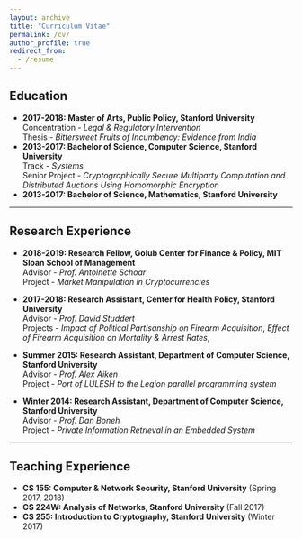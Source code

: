 ```yaml
---
layout: archive
title: "Curriculum Vitae"
permalink: /cv/
author_profile: true
redirect_from:
  - /resume
---
```


Education
---------

* **2017-2018: Master of Arts, Public Policy, Stanford University**  
	Concentration - _Legal & Regulatory Intervention_  
	Thesis - _Bittersweet Fruits of Incumbency: Evidence from India_  
* **2013-2017: Bachelor of Science, Computer Science, Stanford University**  
	Track - _Systems_  
	Senior Project - _Cryptographically Secure Multiparty Computation and Distributed Auctions Using Homomorphic Encryption_    
* **2013-2017: Bachelor of Science, Mathematics, Stanford University**  

- - -

Research Experience
-------------------

* **2018-2019: Research Fellow, Golub Center for Finance & Policy, MIT Sloan School of Management**  
	Advisor - _Prof. Antoinette Schoar_  
	Project - _Market Manipulation in Cryptocurrencies_  
	
* **2017-2018: Research Assistant, Center for Health Policy, Stanford University**  
	Advisor - _Prof. David Studdert_  
	Projects - _Impact of Political Partisanship on Firearm Acquisition_, _Effect of Firearm Acquisition on Mortality & Arrest Rates_,  
	
* **Summer 2015: Research Assistant, Department of Computer Science, Stanford University**  
	Advisor - _Prof. Alex Aiken_  
	Project - _Port of LULESH to the Legion parallel programming system_  

* **Winter 2014: Research Assistant, Department of Computer Science, Stanford University**  
	Advisor - _Prof. Dan Boneh_  
	Project - _Private Information Retrieval in an Embedded System_  

- - -

Teaching Experience
-------------------

* **CS 155: Computer & Network Security, Stanford University** (Spring 2017, 2018)  
* **CS 224W: Analysis of Networks, Stanford University** (Fall 2017)  
* **CS 255: Introduction to Cryptography, Stanford University** (Winter 2017)